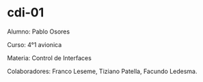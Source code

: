 # cdi-01
  Alumno: Pablo Osores
  
  Curso: 4°1 avionica
  
  Materia: Control de Interfaces

  Colaboradores: Franco Leseme, Tiziano Patella, Facundo Ledesma.
